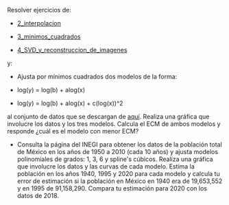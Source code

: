 Resolver ejercicios de:

* [2_interpolacion](Python/clases/3_algebra_lineal/2_interpolacion.ipynb)

* [3_minimos_cuadrados](Python/clases/3_algebra_lineal/3_minimos_cuadrados.ipynb)

* [4_SVD_y_reconstruccion_de_imagenes](Python/clases/3_algebra_lineal/4_SVD_y_reconstruccion_de_imagenes.ipynb)

y:

* Ajusta por mínimos cuadrados dos modelos de la forma: 

* log(y) = log(b) + alog(x)

* log(y) = log(b) + alog(x) + c(log(x))^2

al conjunto de datos que se descargan de [aquí](https://drive.google.com/file/d/1cnrwEqDmkJBKxkobDEMad7-RIoozEqCJ/view?usp=sharing). Realiza una gráfica que involucre los datos y los tres modelos. Calcula el ECM de ambos modelos y responde ¿cuál es el modelo con menor ECM?

* Consulta la página del INEGI para obtener los datos de la población total de México en los años de 1950 a 2010 (cada 10 años) y ajusta modelos polinomiales de grados: 1, 3, 6 y spline's cúbicos. Realiza una gráfica que involucre los datos y las curvas de cada modelo. Estima la población en los años 1940, 1995 y 2020 para cada modelo y calcula tu error de estimación si la población en México en 1940 era de 19,653,552 y en 1995 de 91,158,290. Compara tu estimación para 2020 con los datos de 2018.
